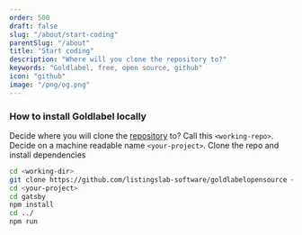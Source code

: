 ```yaml
---
order: 500
draft: false
slug: "/about/start-coding"
parentSlug: "/about"
title: "Start coding"
description: "Where will you clone the repository to?"
keywords: "Goldlabel, free, open source, github"
icon: "github"
image: "/png/og.png"
---
```

### How to install Goldlabel locally

Decide where you will clone the [repository](https://github.com/listingslab-software/goldlabelopensource) to? Call this `<working-repo>`. Decide on a machine readable name `<your-project>`. Clone the repo and install dependencies

```bash
cd <working-dir>
git clone https://github.com/listingslab-software/goldlabelopensource <your-project>
cd <your-project>
cd gatsby
npm install
cd ../
npm run
```




